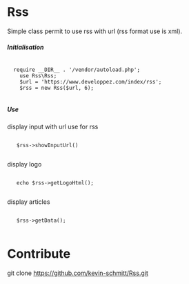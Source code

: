 <h1> Rss </h1>
Simple class permit to use rss with url (rss format use is xml).  
<h5>Initialisation</h5>
<code>
  require __DIR__ . '/vendor/autoload.php';
	use Rss\Rss;
	$url = 'https://www.developpez.com/index/rss';
	$rss = new Rss($url, 6);  
 </code>
<h5>Use</h5>
<p>display input with url use for rss</p>
<code>
   $rss->showInputUrl()
 </code>
 
<p>display logo</p>
<code>
   echo $rss->getLogoHtml();
 </code>
 
 <p>display articles</p>
<code>
   $rss->getData();
 </code>
 
# Contribute
git clone https://github.com/kevin-schmitt/Rss.git

